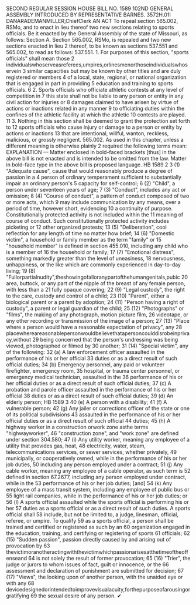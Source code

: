 SECOND REGULAR SESSION
HOUSE BILL NO. 1589
102ND GENERAL ASSEMBLY
INTRODUCED BY REPRESENTATIVE BARNES.
3572H.01I DANARADEMANMILLER,ChiefClerk
AN ACT
To repeal section 565.002, RSMo, and to enact in lieu thereof two new sections relating to
sports officials.
Be it enacted by the General Assembly of the state of Missouri, as follows:
Section A. Section 565.002, RSMo, is repealed and two new sections enacted in lieu
2 thereof, to be known as sections 537.551 and 565.002, to read as follows:
537.551. 1. For purposes of this section, "sports officials" shall mean those
2 individualswhoserveasreferees,umpires,orlinesmenorthoseindividualswhoservein
3 similar capacities but may be known by other titles and are duly registered or members
4 of a local, state, regional, or national organization that is engaged in part in providing
5 education and training to sports officials.
6 2. Sports officials who officiate athletic contests at any level of competition in
7 this state shall not be liable to any person or entity in any civil action for injuries or
8 damages claimed to have arisen by virtue of actions or inactions related in any manner
9 to officiating duties within the confines of the athletic facility at which the athletic
10 contests are played.
11 3. Nothing in this section shall be deemed to grant the protection set forth to
12 sports officials who cause injury or damage to a person or entity by actions or inactions
13 that are intentional, willful, wanton, reckless, malicious, or grossly negligent.
565.002. As used in this chapter, unless a different meaning is otherwise plainly
2 required the following terms mean:
EXPLANATION — Matter enclosed in bold-faced brackets [thus] in the above bill is not enacted and is
intended to be omitted from the law. Matter in bold-face type in the above bill is proposed language.
HB 1589 2
3 (1) "Adequate cause", cause that would reasonably produce a degree of passion in a
4 person of ordinary temperament sufficient to substantially impair an ordinary person's
5 capacity for self-control;
6 (2) "Child", a person under seventeen years of age;
7 (3) "Conduct", includes any act or omission;
8 (4) "Course of conduct", a pattern of conduct composed of two or more acts, which
9 may include communication by any means, over a period of time, however short, evidencing
10 a continuity of purpose. Constitutionally protected activity is not included within the
11 meaning of course of conduct. Such constitutionally protected activity includes picketing or
12 other organized protests;
13 (5) "Deliberation", cool reflection for any length of time no matter how brief;
14 (6) "Domestic victim", a household or family member as the term "family" or
15 "household member" is defined in section 455.010, including any child who is a member of
16 the household or family;
17 (7) "Emotional distress", something markedly greater than the level of uneasiness,
18 nervousness, unhappiness, or the like which are commonly experienced in day-to-day living;
19 (8) "Fullorpartialnudity",theshowingofalloranypartofthehumangenitals,pubic
20 area, buttock, or any part of the nipple of the breast of any female person, with less than a
21 fully opaque covering;
22 (9) "Legal custody", the right to the care, custody and control of a child;
23 (10) "Parent", either a biological parent or a parent by adoption;
24 (11) "Person having a right of custody", a parent or legal guardian of the child;
25 (12) "Photographs" or "films", the making of any photograph, motion picture film,
26 videotape, or any other recording or transmission of the image of a person;
27 (13) "Place where a person would have a reasonable expectation of privacy", any
28 placewhereareasonablepersonwouldbelievethatapersoncoulddisrobeinprivacy,without
29 being concerned that the person's undressing was being viewed, photographed or filmed by
30 another;
31 (14) "Special victim", any of the following:
32 (a) A law enforcement officer assaulted in the performance of his or her official
33 duties or as a direct result of such official duties;
34 (b) Emergency personnel, any paid or volunteer firefighter, emergency room,
35 hospital, or trauma center personnel, or emergency medical technician, assaulted in the
36 performance of his or her official duties or as a direct result of such official duties;
37 (c) A probation and parole officer assaulted in the performance of his or her official
38 duties or as a direct result of such official duties;
39 (d) An elderly person;
HB 1589 3
40 (e) A person with a disability;
41 (f) A vulnerable person;
42 (g) Any jailer or corrections officer of the state or one of its political subdivisions
43 assaulted in the performance of his or her official duties or as a direct result of such official
44 duties;
45 (h) A highway worker in a construction orwork zone asthe terms "highwayworker",
46 "construction zone", and "work zone" are defined under section 304.580;
47 (i) Any utility worker, meaning any employee of a utility that provides gas, heat,
48 electricity, water, steam, telecommunications services, or sewer services, whether privately,
49 municipally, or cooperatively owned, while in the performance of his or her job duties,
50 including any person employed under a contract;
51 (j) Any cable worker, meaning any employee of a cable operator, as such term is
52 defined in section 67.2677, including any person employed under contract, while in the
53 performance of his or her job duties; [and]
54 (k) Any employee of a mass transit system, including any employee of public bus or
55 light rail companies, while in the performance of his or her job duties; or
56 (l) A sports official assaulted while the sports official is performing his or her
57 duties as a sports official or as a direct result of such duties. A sports official shall
58 include, but not be limited to, a judge, linesman, official, referee, or umpire. To qualify
59 as a sports official, a person shall be trained and certified or registered as such by an
60 organization engaged in the education, training, and certifying or registering of sports
61 officials;
62 (15) "Sudden passion", passion directly caused by and arising out of provocation by
63 thevictimoranotheractingwiththevictimwhichpassionarisesatthetimeoftheoffenseand
64 is not solely the result of former provocation;
65 (16) "Trier", the judge or jurors to whom issues of fact, guilt or innocence, or the
66 assessment and declaration of punishment are submitted for decision;
67 (17) "Views", the looking upon of another person, with the unaided eye or with any
68 devicedesignedorintendedtoimprovevisualacuity,forthepurposeofarousingorgratifying
69 the sexual desire of any person.
✔